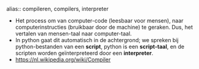 alias:: compileren, compilers, interpreter

- Het process om van computer-code (leesbaar voor mensen), naar computerinstructies (bruikbaar door de machine) te geraken. Dus, het vertalen van mensen-taal naar computer-taal.
- In python gaat dit automatisch in de achtergrond; we spreken bij python-bestanden van een **script**, python is een **script-taal**, en de scripten worden geïnterpreteerd door een **interpreter**.
- https://nl.wikipedia.org/wiki/Compiler